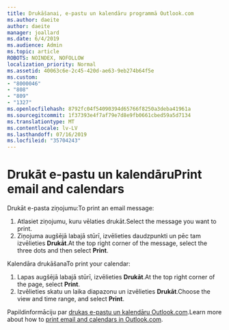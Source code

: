 ```yaml
---
title: Drukāšanai, e-pastu un kalendāru programmā Outlook.com
ms.author: daeite
author: daeite
manager: joallard
ms.date: 6/4/2019
ms.audience: Admin
ms.topic: article
ROBOTS: NOINDEX, NOFOLLOW
localization_priority: Normal
ms.assetid: 40063c6e-2c45-420d-ae63-9eb274b64f5e
ms.custom:
- "8000046"
- "808"
- "809"
- "1327"
ms.openlocfilehash: 8792fc04f54090394d65766f8250a3deba41961a
ms.sourcegitcommit: 1f37393e4f7af79e7d8e9fb0661cbed59a5d7134
ms.translationtype: MT
ms.contentlocale: lv-LV
ms.lasthandoff: 07/16/2019
ms.locfileid: "35704243"
---
```

# <a name="print-email-and-calendars"></a><span data-ttu-id="7867b-102">Drukāt e-pastu un kalendāru</span><span class="sxs-lookup"><span data-stu-id="7867b-102">Print email and calendars</span></span>

<span data-ttu-id="7867b-103">Drukāt e-pasta ziņojumu:</span><span class="sxs-lookup"><span data-stu-id="7867b-103">To print an email message:</span></span>
  
1. <span data-ttu-id="7867b-104">Atlasiet ziņojumu, kuru vēlaties drukāt.</span><span class="sxs-lookup"><span data-stu-id="7867b-104">Select the message you want to print.</span></span>
1. <span data-ttu-id="7867b-105">Ziņojuma augšējā labajā stūrī, izvēlieties daudzpunkti un pēc tam izvēlieties **Drukāt**.</span><span class="sxs-lookup"><span data-stu-id="7867b-105">At the top right corner of the message, select the three dots and then select **Print**.</span></span>

<span data-ttu-id="7867b-106">Kalendāra drukāšana</span><span class="sxs-lookup"><span data-stu-id="7867b-106">To print your calendar:</span></span>

1. <span data-ttu-id="7867b-107">Lapas augšējā labajā stūrī, izvēlieties **Drukāt**.</span><span class="sxs-lookup"><span data-stu-id="7867b-107">At the top right corner of the page, select **Print**.</span></span>
1. <span data-ttu-id="7867b-108">Izvēlieties skatu un laika diapazonu un izvēlieties **Drukāt**.</span><span class="sxs-lookup"><span data-stu-id="7867b-108">Choose the view and time range, and select **Print**.</span></span>

<span data-ttu-id="7867b-109">Papildinformāciju par [drukas e-pastu un kalendāru Outlook.com](https://support.office.com/article/c835b8e5-b310-4cab-ac15-b6eb95149855?wt.mc_id=Office_Outlook_com_Alchemy).</span><span class="sxs-lookup"><span data-stu-id="7867b-109">Learn more about how to [print email and calendars in Outlook.com](https://support.office.com/article/c835b8e5-b310-4cab-ac15-b6eb95149855?wt.mc_id=Office_Outlook_com_Alchemy).</span></span>